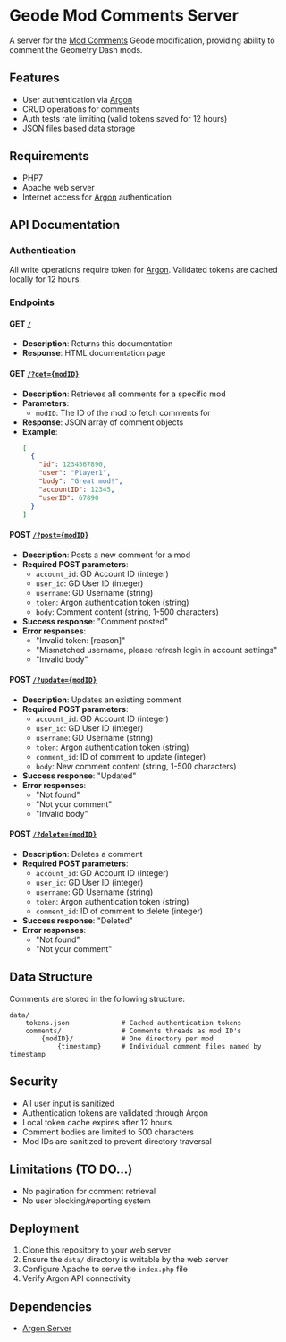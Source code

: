 # Geode Mod Comments Server

A server for the [Mod Comments](https://github.com/user95401/Geode-Mod-Comments) Geode modification, providing ability to comment the Geometry Dash mods.

## Features

- User authentication via [Argon](https://github.com/globedgd/argon)
- CRUD operations for comments
- Auth tests rate limiting (valid tokens saved for 12 hours)
- JSON files based data storage

## Requirements

- PHP7
- Apache web server
- Internet access for [Argon](https://github.com/globedgd/argon) authentication

## API Documentation

### Authentication
All write operations require token for [Argon](https://github.com/globedgd/argon). Validated tokens are cached locally for 12 hours.

### Endpoints

#### GET [`/`](https://geode-comments.bccst.ru/)
- **Description**: Returns this documentation
- **Response**: HTML documentation page

#### GET [`/?get={modID}`](https://geode-comments.bccst.ru/?get={modID})
- **Description**: Retrieves all comments for a specific mod
- **Parameters**:
  - `modID`: The ID of the mod to fetch comments for
- **Response**: JSON array of comment objects
- **Example**:
  ```json
  [
    {
      "id": 1234567890,
      "user": "Player1",
      "body": "Great mod!",
      "accountID": 12345,
      "userID": 67890
    }
  ]
  ```

#### POST [`/?post={modID}`](https://geode-comments.bccst.ru/?post={modID})
- **Description**: Posts a new comment for a mod
- **Required POST parameters**:
  - `account_id`: GD Account ID (integer)
  - `user_id`: GD User ID (integer)
  - `username`: GD Username (string)
  - `token`: Argon authentication token (string)
  - `body`: Comment content (string, 1-500 characters)
- **Success response**: "Comment posted"
- **Error responses**:
  - "Invalid token: [reason]"
  - "Mismatched username, please refresh login in account settings"
  - "Invalid body"

#### POST [`/?update={modID}`](https://geode-comments.bccst.ru/?update={modID})
- **Description**: Updates an existing comment
- **Required POST parameters**:
  - `account_id`: GD Account ID (integer)
  - `user_id`: GD User ID (integer)
  - `username`: GD Username (string)
  - `token`: Argon authentication token (string)
  - `comment_id`: ID of comment to update (integer)
  - `body`: New comment content (string, 1-500 characters)
- **Success response**: "Updated"
- **Error responses**:
  - "Not found"
  - "Not your comment"
  - "Invalid body"

#### POST [`/?delete={modID}`](https://geode-comments.bccst.ru/?delete={modID})
- **Description**: Deletes a comment
- **Required POST parameters**:
  - `account_id`: GD Account ID (integer)
  - `user_id`: GD User ID (integer)
  - `username`: GD Username (string)
  - `token`: Argon authentication token (string)
  - `comment_id`: ID of comment to delete (integer)
- **Success response**: "Deleted"
- **Error responses**:
  - "Not found"
  - "Not your comment"

## Data Structure

Comments are stored in the following structure:
```
data/
    tokens.json             # Cached authentication tokens
    comments/               # Comments threads as mod ID's
        {modID}/            # One directory per mod
            {timestamp}     # Individual comment files named by timestamp
```

## Security

- All user input is sanitized
- Authentication tokens are validated through Argon
- Local token cache expires after 12 hours
- Comment bodies are limited to 500 characters
- Mod IDs are sanitized to prevent directory traversal

## Limitations (TO DO...)

- No pagination for comment retrieval
- No user blocking/reporting system

## Deployment

1. Clone this repository to your web server
2. Ensure the `data/` directory is writable by the web server
3. Configure Apache to serve the `index.php` file
4. Verify Argon API connectivity

## Dependencies

- [Argon Server](https://argon.globed.dev)
